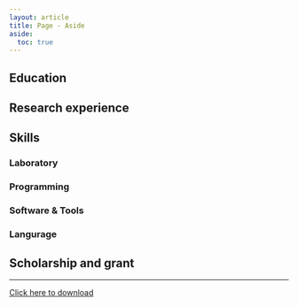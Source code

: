 ```yaml
---
layout: article
title: Page - Aside
aside:
  toc: true
---
```


## Education

## Research experience

## Skills

### Laboratory

### Programming

### Software & Tools

### Langurage

## Scholarship and grant





<!--more-->

---

<a href="https://www.overleaf.com/read/vjztvgbmzqyp"><i class="fas fa-download"></i> Click here to download</a>

